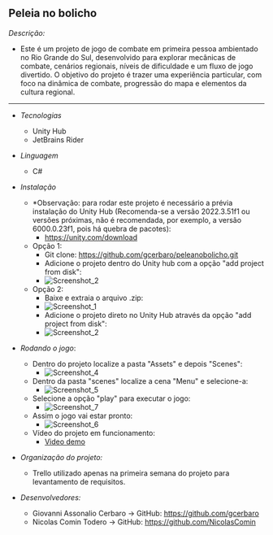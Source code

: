## Peleia no bolicho

*Descrição:*
- Este é um projeto de jogo de combate em primeira pessoa ambientado no Rio Grande do Sul, desenvolvido para explorar mecânicas de combate, cenários regionais, níveis de dificuldade e um fluxo de jogo divertido. O objetivo do projeto é trazer uma experiência particular, com foco na dinâmica de combate, progressão do mapa e elementos da cultura regional.

---

- *Tecnologias*
    - Unity Hub
    - JetBrains Rider

- *Linguagem*
    - C#

- *Instalação*
    - *Observação: para rodar este projeto é necessário a prévia instalação do Unity Hub (Recomenda-se a versão 2022.3.51f1 ou versões próximas, não é recomendada, por exemplo, a versão 6000.0.23f1, pois há quebra de pacotes):
        - https://unity.com/download
    - Opção 1:
        - Git clone: https://github.com/gcerbaro/peleanobolicho.git
        - Adicione o projeto dentro do Unity hub com a opção "add project from disk":
        - ![Screenshot_2](https://github.com/user-attachments/assets/196be624-4f74-4768-bd2c-21a619cb4bf4)
    - Opção 2:
        - Baixe e extraia o arquivo .zip:
        - ![Screenshot_1](https://github.com/user-attachments/assets/33c17677-f619-4182-82f4-27a811557bdf)
        - Adicione o projeto direto no Unity Hub através da opção "add project from disk":
        - ![Screenshot_2](https://github.com/user-attachments/assets/196be624-4f74-4768-bd2c-21a619cb4bf4)


- *Rodando o jogo*:
    - Dentro do projeto localize a pasta "Assets" e depois "Scenes":
        - ![Screenshot_4](https://github.com/user-attachments/assets/1fa1fa1c-0342-43f6-9b14-e54a0bbefd0f)
    - Dentro da pasta "scenes" localize a cena "Menu" e selecione-a:
        - ![Screenshot_5](https://github.com/user-attachments/assets/68b0f279-e170-44b8-8fa0-c8f63fe4543d)
    - Selecione a opção "play" para executar o jogo:
        - ![Screenshot_7](https://github.com/user-attachments/assets/703003e1-d7bc-45b7-a3ef-732b1defd886)
    - Assim o jogo vai estar pronto:
        - ![Screenshot_6](https://github.com/user-attachments/assets/f8c37027-c4e0-43b0-8890-2d0458496870)
    - Vídeo do projeto em funcionamento: 
        - [Video demo](https://drive.google.com/file/d/1tF7jY36clmv3D84Y2Mb24krnRsgbZswd/view?usp=sharing)

- *Organização do projeto:*
    - Trello utilizado apenas na primeira semana do projeto para levantamento de requisitos.

- *Desenvolvedores:*
    - Giovanni Assonalio Cerbaro -> GitHub: https://github.com/gcerbaro
    - Nicolas Comin Todero -> GitHub: https://github.com/NicolasComin
